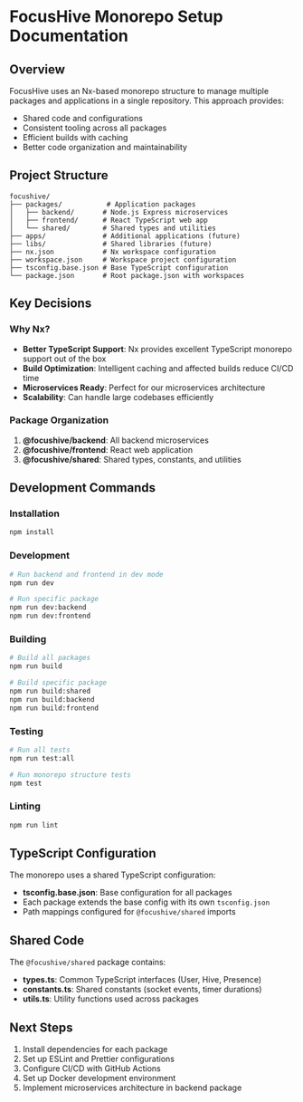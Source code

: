 # FocusHive Monorepo Setup Documentation

## Overview

FocusHive uses an Nx-based monorepo structure to manage multiple packages and applications in a single repository. This approach provides:

- Shared code and configurations
- Consistent tooling across all packages
- Efficient builds with caching
- Better code organization and maintainability

## Project Structure

```
focushive/
├── packages/           # Application packages
│   ├── backend/       # Node.js Express microservices
│   ├── frontend/      # React TypeScript web app
│   └── shared/        # Shared types and utilities
├── apps/              # Additional applications (future)
├── libs/              # Shared libraries (future)
├── nx.json            # Nx workspace configuration
├── workspace.json     # Workspace project configuration
├── tsconfig.base.json # Base TypeScript configuration
└── package.json       # Root package.json with workspaces
```

## Key Decisions

### Why Nx?

- **Better TypeScript Support**: Nx provides excellent TypeScript monorepo support out of the box
- **Build Optimization**: Intelligent caching and affected builds reduce CI/CD time
- **Microservices Ready**: Perfect for our microservices architecture
- **Scalability**: Can handle large codebases efficiently

### Package Organization

1. **@focushive/backend**: All backend microservices
2. **@focushive/frontend**: React web application
3. **@focushive/shared**: Shared types, constants, and utilities

## Development Commands

### Installation

```bash
npm install
```

### Development

```bash
# Run backend and frontend in dev mode
npm run dev

# Run specific package
npm run dev:backend
npm run dev:frontend
```

### Building

```bash
# Build all packages
npm run build

# Build specific package
npm run build:shared
npm run build:backend
npm run build:frontend
```

### Testing

```bash
# Run all tests
npm run test:all

# Run monorepo structure tests
npm test
```

### Linting

```bash
npm run lint
```

## TypeScript Configuration

The monorepo uses a shared TypeScript configuration:

- **tsconfig.base.json**: Base configuration for all packages
- Each package extends the base config with its own `tsconfig.json`
- Path mappings configured for `@focushive/shared` imports

## Shared Code

The `@focushive/shared` package contains:

- **types.ts**: Common TypeScript interfaces (User, Hive, Presence)
- **constants.ts**: Shared constants (socket events, timer durations)
- **utils.ts**: Utility functions used across packages

## Next Steps

1. Install dependencies for each package
2. Set up ESLint and Prettier configurations
3. Configure CI/CD with GitHub Actions
4. Set up Docker development environment
5. Implement microservices architecture in backend package
